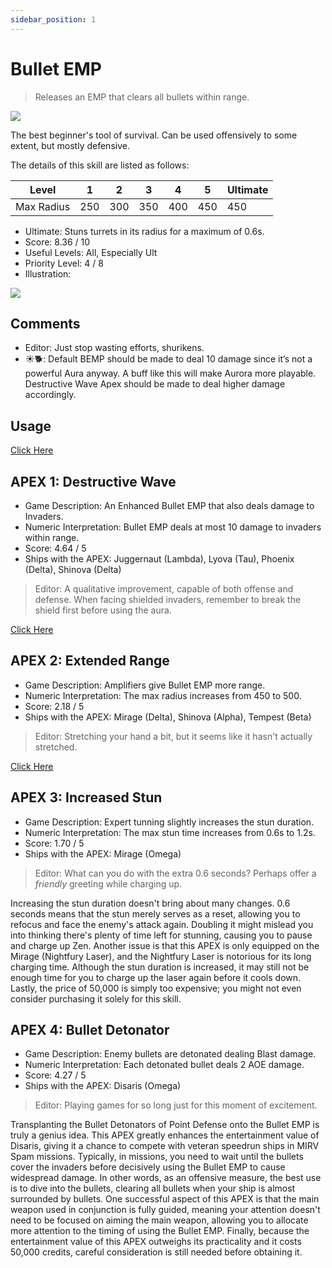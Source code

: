 ```yaml
---
sidebar_position: 1
---
```


# Bullet EMP

> Releases an EMP that clears all bullets within range.

<img src="/terms/bemp.png" style={{zoom:1.25}}/>

The best beginner's tool of survival. Can be used offensively to some extent, but mostly defensive.

The details of this skill are listed as follows:

| Level      | 1    | 2    | 3    | 4    | 5    | Ultimate |
| ---------- | ---- | ---- | ---- | ---- | ---- | -------- |
| Max Radius | 250  | 300  | 350  | 400  | 450  | 450      |

- Ultimate: Stuns turrets in its radius for a maximum of 0.6s.
- Score: 8.36 / 10
- Useful Levels: All, Especially Ult
- Priority Level: 4 / 8
- Illustration:

<img src="/skills/bemp.gif" style={{zoom:1}}/>

## Comments

- Editor: Just stop wasting efforts, shurikens.
- ☀🐕: Default BEMP should be made to deal 10 damage since it’s not a powerful Aura anyway. A buff like this will make Aurora more playable. Destructive Wave Apex should be made to deal higher damage accordingly.

## Usage

[Click Here](https://gamefaqs.gamespot.com/iphone/193681-phoenix-ii/faqs/76704/auras#bullet-emp)

## APEX 1: Destructive Wave

- Game Description: An Enhanced Bullet EMP that also deals damage to Invaders.
- Numeric Interpretation: Bullet EMP deals at most 10 damage to invaders within range.
- Score: 4.64 / 5
- Ships with the APEX: Juggernaut (Lambda), Lyova (Tau), Phoenix (Delta), Shinova (Delta)

> Editor: A qualitative improvement, capable of both offense and defense. When facing shielded invaders, remember to break the shield first before using the aura.

[Click Here](https://gamefaqs.gamespot.com/iphone/193681-phoenix-ii/faqs/76704/apexes-aura#destructive-wave)

## APEX 2: Extended Range

- Game Description: Amplifiers give Bullet EMP more range.
- Numeric Interpretation: The max radius increases from 450 to 500.
- Score: 2.18 / 5
- Ships with the APEX: Mirage (Delta), Shinova (Alpha), Tempest (Beta)

> Editor: Stretching your hand a bit, but it seems like it hasn't actually stretched.

[Click Here](https://gamefaqs.gamespot.com/iphone/193681-phoenix-ii/faqs/76704/apexes-aura#extended-range-bemp)

## APEX 3: Increased Stun

- Game Description: Expert tunning slightly increases the stun duration.
- Numeric Interpretation: The max stun time increases from 0.6s to 1.2s.
- Score: 1.70 / 5
- Ships with the APEX: Mirage (Omega)

> Editor: What can you do with the extra 0.6 seconds? Perhaps offer a *friendly* greeting while charging up.

Increasing the stun duration doesn't bring about many changes. 0.6 seconds means that the stun merely serves as a reset, allowing you to refocus and face the enemy's attack again. Doubling it might mislead you into thinking there's plenty of time left for stunning, causing you to pause and charge up Zen. Another issue is that this APEX is only equipped on the Mirage (Nightfury Laser), and the Nightfury Laser is notorious for its long charging time. Although the stun duration is increased, it may still not be enough time for you to charge up the laser again before it cools down. Lastly, the price of 50,000 is simply too expensive; you might not even consider purchasing it solely for this skill.

## APEX 4: Bullet Detonator

- Game Description: Enemy bullets are detonated dealing Blast damage.
- Numeric Interpretation: Each detonated bullet deals 2 AOE damage.
- Score: 4.27 / 5
- Ships with the APEX: Disaris (Omega)

> Editor: Playing games for so long just for this moment of excitement.

Transplanting the Bullet Detonators of Point Defense onto the Bullet EMP is truly a genius idea. This APEX greatly enhances the entertainment value of Disaris, giving it a chance to compete with veteran speedrun ships in MIRV Spam missions. Typically, in missions, you need to wait until the bullets cover the invaders before decisively using the Bullet EMP to cause widespread damage. In other words, as an offensive measure, the best use is to dive into the bullets, clearing all bullets when your ship is almost surrounded by bullets. One successful aspect of this APEX is that the main weapon used in conjunction is fully guided, meaning your attention doesn't need to be focused on aiming the main weapon, allowing you to allocate more attention to the timing of using the Bullet EMP. Finally, because the entertainment value of this APEX outweighs its practicality and it costs 50,000 credits, careful consideration is still needed before obtaining it.

